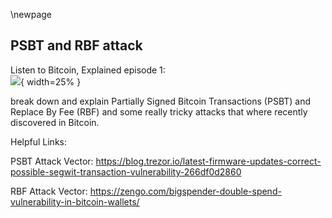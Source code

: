 \newpage
## PSBT and RBF attack

Listen to Bitcoin, Explained episode 1:\
![](qr/01.png){ width=25% }

break down and explain Partially Signed Bitcoin Transactions (PSBT) and Replace By Fee (RBF) and some really tricky attacks that where recently discovered in Bitcoin.

Helpful Links:

PSBT Attack Vector: https://blog.trezor.io/latest-firmware-updates-correct-possible-segwit-transaction-vulnerability-266df0d2860

RBF Attack Vector: https://zengo.com/bigspender-double-spend-vulnerability-in-bitcoin-wallets/
